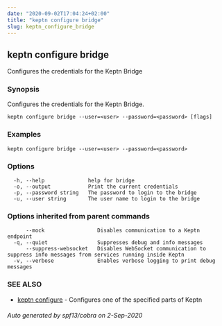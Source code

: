 ```yaml
---
date: "2020-09-02T17:04:24+02:00"
title: "keptn configure bridge"
slug: keptn_configure_bridge
---
```

## keptn configure bridge

Configures the credentials for the Keptn Bridge

### Synopsis

Configures the credentials for the Keptn Bridge.

```
keptn configure bridge --user=<user> --password=<password> [flags]
```

### Examples

```
keptn configure bridge --user=<user> --password=<password>
```

### Options

```
  -h, --help              help for bridge
  -o, --output            Print the current credentials
  -p, --password string   The password to login to the bridge
  -u, --user string       The user name to login to the bridge
```

### Options inherited from parent commands

```
      --mock                 Disables communication to a Keptn endpoint
  -q, --quiet                Suppresses debug and info messages
      --suppress-websocket   Disables WebSocket communication to suppress info messages from services running inside Keptn
  -v, --verbose              Enables verbose logging to print debug messages
```

### SEE ALSO

* [keptn configure](../keptn_configure/)	 - Configures one of the specified parts of Keptn

###### Auto generated by spf13/cobra on 2-Sep-2020
